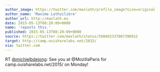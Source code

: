 ```yaml
---
author_image: https://twitter.com/maxlath/profile_image?size=original
author_name: 'Maxime Lathuilière'
author_url: http://maxlath.eu
date: 2015-05-13T08:20:09+0000
name: 'reposts this.'
published: 2015-05-13T08:20:09+0000
source: https://twitter.com/maxlath/status/598402337007398912
target: http://camp.ouisharelabs.net/2015/
via: twitter.com
---
```

RT [@michielbdejong](https://twitter.com/michielbdejong): See you at
@MozillaParis for camp.ouisharelabs.net/2015/ on Monday!
[](http://camp.ouisharelabs.net/2015/)

